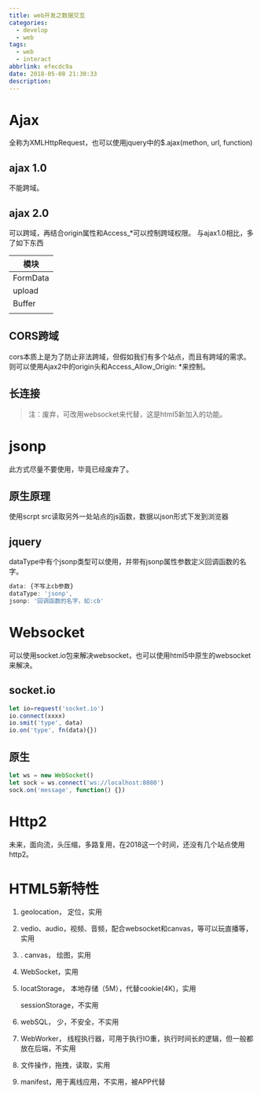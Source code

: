 ```yaml
---
title: web开发之数据交互
categories:
  - develop
  - web
tags:
  - web
  - interact
abbrlink: efecdc9a
date: 2018-05-08 21:30:33
description:
---
```


# Ajax

全称为XMLHttpRequest，也可以使用jquery中的$.ajax(methon, url, function)

## ajax 1.0

不能跨域。

## ajax 2.0
可以跨域，再结合origin属性和Access_*可以控制跨域权限。
与ajax1.0相比，多了如下东西

| 模块     |
| -------- |
| FormData |
| upload   |
| Buffer   |
|          |

## CORS跨域

cors本质上是为了防止非法跨域，但假如我们有多个站点，而且有跨域的需求。则可以使用Ajax2中的origin头和Access_Allow_Origin: *来控制。

## 长连接

> 注：废弃，可改用websocket来代替，这是html5新加入的功能。

# jsonp

此方式尽量不要使用，毕竟已经废弃了。
## 原生原理
使用scrpt src读取另外一处站点的js函数，数据以json形式下发到浏览器
## jquery
dataType中有个jsonp类型可以使用，并带有jsonp属性参数定义回调函数的名字。

```js
data: {不写上cb参数}
dataType: 'jsonp',
jsonp: '回调函数的名字，如:cb'
```



# Websocket

可以使用socket.io包来解决websocket，也可以使用html5中原生的websocket来解决。

## socket.io

```js
let io=request('socket.io')
io.connect(xxxx)
io.smit('type', data)
io.on('type', fn(data){})
```

## 原生

```js
let ws = new WebSocket()
let sock = ws.connect('ws://localhost:8080')
sock.on('message', function() {})
```



# Http2

未来，面向流，头压缩，多路复用，在2018这一个时间，还没有几个站点使用http2。



# HTML5新特性

1. geolocation，   定位，实用

2. vedio、audio，视频、音频，配合websocket和canvas，等可以玩直播等，实用

3. . canvas，	绘图，实用

4. WebSocket，实用

5. locatStorage，  本地存储（5M），代替cookie(4K)，实用

   sessionStorage，不实用

6. webSQL，         少，不安全，不实用

7. WebWorker，   线程执行器，可用于执行IO重，执行时间长的逻辑，但一般都放在后端，不实用

8. 文件操作，拖拽，读取，实用

9. manifest，用于离线应用，不实用，被APP代替

